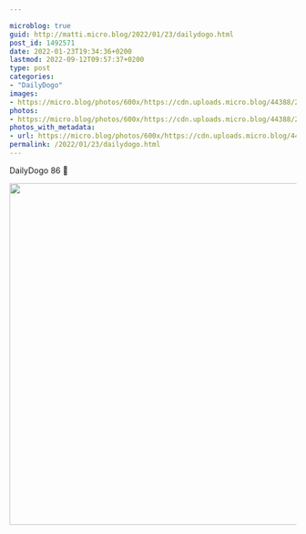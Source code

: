```yaml
---

microblog: true
guid: http://matti.micro.blog/2022/01/23/dailydogo.html
post_id: 1492571
date: 2022-01-23T19:34:36+0200
lastmod: 2022-09-12T09:57:37+0200
type: post
categories:
- "DailyDogo"
images:
- https://micro.blog/photos/600x/https://cdn.uploads.micro.blog/44388/2022/7670d1b0e0.jpg
photos:
- https://micro.blog/photos/600x/https://cdn.uploads.micro.blog/44388/2022/7670d1b0e0.jpg
photos_with_metadata:
- url: https://micro.blog/photos/600x/https://cdn.uploads.micro.blog/44388/2022/7670d1b0e0.jpg
permalink: /2022/01/23/dailydogo.html
---
```

DailyDogo 86 🐶

<img src="https://micro.blog/photos/600x/https://blog.martin-haehnel.de/uploads/2022/7670d1b0e0.jpg" width="600" height="600" alt="" />
